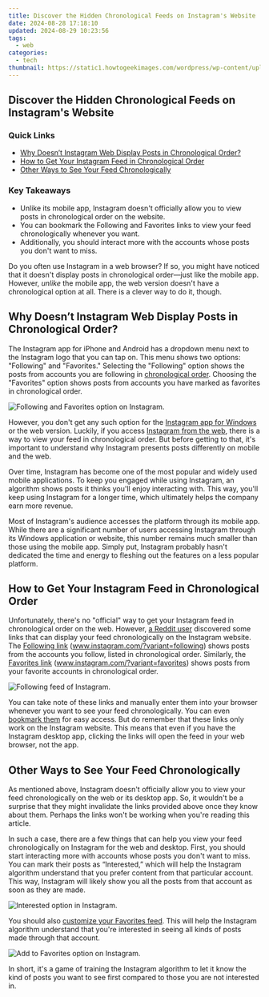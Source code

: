 ```yaml
---
title: Discover the Hidden Chronological Feeds on Instagram's Website
date: 2024-08-28 17:18:10
updated: 2024-08-29 10:23:56
tags:
  - web
categories:
  - tech
thumbnail: https://static1.howtogeekimages.com/wordpress/wp-content/uploads/2024/05/instagram-for-web-still-has-a-chronological-feed.jpg
---
```


## Discover the Hidden Chronological Feeds on Instagram's Website

### Quick Links

* [Why Doesn’t Instagram Web Display Posts in Chronological Order?](https://screen-sharing-recording.techidaily.com/new-fast-footsteps-simple-recording-for-dell-pcs-for-2024/)
* [How to Get Your Instagram Feed in Chronological Order](https://video-screen-grab.techidaily.com/updated-improve-obs-rendering-speed-and-quality/)
* [Other Ways to See Your Feed Chronologically](https://instagram-video-recordings.techidaily.com/new-crafting-instagram-content-with-visual-flair-for-2024/)

### Key Takeaways

* Unlike its mobile app, Instagram doesn't officially allow you to view posts in chronological order on the website.
* You can bookmark the Following and Favorites links to view your feed chronologically whenever you want.
* Additionally, you should interact more with the accounts whose posts you don't want to miss.

 Do you often use Instagram in a web browser? If so, you might have noticed that it doesn't display posts in chronological order—just like the mobile app. However, _unlike_ the mobile app, the web version doesn't have a chronological option at all. There is a clever way to do it, though.

##  Why Doesn’t Instagram Web Display Posts in Chronological Order?

 The Instagram app for iPhone and Android has a dropdown menu next to the Instagram logo that you can tap on. This menu shows two options: "Following" and "Favorites." Selecting the "Following" option shows the posts from accounts you are following in [chronological order](https://visual-screen-recording.techidaily.com/2024-approved-your-secure-video-chatting-needs-met-top-10-safe-and-free-applications-on-smart-devices/). Choosing the "Favorites" option shows posts from accounts you have marked as favorites in chronological order.

![Following and Favorites option on Instagram.](https://static1.howtogeekimages.com/wordpress/wp-content/uploads/2024/05/following-and-favorites-option-on-instagram.jpg) 

 However, you don't get any such option for the [Instagram app for Windows](https://apps.microsoft.com/en-us/detail/9nblggh5l9xt) or the web version. Luckily, if you access [Instagram from the web](https://www.instagram.com/?hl=en), there is a way to view your feed in chronological order. But before getting to that, it's important to understand why Instagram presents posts differently on mobile and the web.

 Over time, Instagram has become one of the most popular and widely used mobile applications. To keep you engaged while using Instagram, an algorithm shows posts it thinks you'll enjoy interacting with. This way, you'll keep using Instagram for a longer time, which ultimately helps the company earn more revenue.

 Most of Instagram's audience accesses the platform through its mobile app. While there are a significant number of users accessing Instagram through its Windows application or website, this number remains much smaller than those using the mobile app. Simply put, Instagram probably hasn't dedicated the time and energy to fleshing out the features on a less popular platform.

##  How to Get Your Instagram Feed in Chronological Order

 Unfortunately, there's no "official" way to get your Instagram feed in chronological order on the web. However, [a Reddit user](https://www.reddit.com/r/Instagram/comments/yg2ou2/instagram%5Fon%5Fpc%5Fhas%5Fjust%5Fseemingly%5Fhidden%5Fthe/?sort=new) discovered some links that can display your feed chronologically on the Instagram website. The [Following link](https://www.instagram.com/?variant=following) (www.instagram.com/?variant=following) shows posts from the accounts you follow, listed in chronological order. Similarly, the [Favorites link](https://www.instagram.com/?variant=favorites) (www.instagram.com/?variant=favorites) shows posts from your favorite accounts in chronological order.

![Following feed of Instagram.](https://static1.howtogeekimages.com/wordpress/wp-content/uploads/2024/05/following-feed-of-instagram.jpg) 

 You can take note of these links and manually enter them into your browser whenever you want to see your feed chronologically. You can even [bookmark them](https://youtube-docs.techidaily.com/your-way-to-speedy-youtube-video-processing-for-2024/) for easy access. But do remember that these links only work on the Instagram website. This means that even if you have the Instagram desktop app, clicking the links will open the feed in your web browser, not the app.

##  Other Ways to See Your Feed Chronologically

 As mentioned above, Instagram doesn't officially allow you to view your feed chronologically on the web or its desktop app. So, it wouldn't be a surprise that they might invalidate the links provided above once they know about them. Perhaps the links won't be working when you're reading this article.

 In such a case, there are a few things that can help you view your feed chronologically on Instagram for the web and desktop. First, you should start interacting more with accounts whose posts you don't want to miss. You can mark their posts as “Interested,” which will help the Instagram algorithm understand that you prefer content from that particular account. This way, Instagram will likely show you all the posts from that account as soon as they are made.

![Interested option in Instagram.](https://static1.howtogeekimages.com/wordpress/wp-content/uploads/2024/05/interested-option-in-instagram.jpg) 

 You should also [customize your Favorites feed](https://facebook-videos.techidaily.com/new-in-2024-8-free-and-online-facebook-link-downloaders/). This will help the Instagram algorithm understand that you're interested in seeing all kinds of posts made through that account.

![Add to Favorites option on Instagram.](https://static1.howtogeekimages.com/wordpress/wp-content/uploads/2024/05/add-to-favorites-option-on-instagram.jpg) 

 In short, it's a game of training the Instagram algorithm to let it know the kind of posts you want to see first compared to those you are not interested in.

<ins class="adsbygoogle"
     style="display:block"
     data-ad-format="autorelaxed"
     data-ad-client="ca-pub-7571918770474297"
     data-ad-slot="1223367746"></ins>



<ins class="adsbygoogle"
     style="display:block"
     data-ad-client="ca-pub-7571918770474297"
     data-ad-slot="8358498916"
     data-ad-format="auto"
     data-full-width-responsive="true"></ins>
